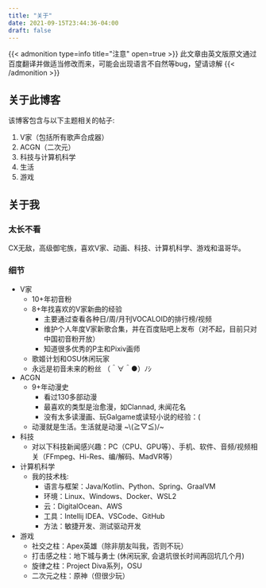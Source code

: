 ```yaml
---
title: "关于"
date: 2021-09-15T23:44:36-04:00
draft: false
---
```


{{< admonition type=info title="注意" open=true >}}
此文章由英文版原文通过百度翻译并做适当修改而来，可能会出现语言不自然等bug，望请谅解
{{< /admonition >}}

## 关于此博客

该博客包含与以下主题相关的帖子:

1. V家（包括所有歌声合成器）
2. ACGN（二次元）
3. 科技与计算机科学
4. 生活
5. 游戏

## 关于我

### 太长不看

CX无敌，高级御宅族，喜欢V家、动画、科技、计算机科学、游戏和温哥华。

### 细节

- V家
  - 10+年初音粉
  - 8+年找喜欢的V家新曲的经验
    - 主要通过查看各种日/周/月刊VOCALOID的排行榜/视频
    - 维护个人年度V家新歌合集，并在百度贴吧上发布（对不起，目前只对中国初音粉开放）
    - 知道很多优秀的P主和Pixiv画师
  - 歌姬计划和OSU休闲玩家
  - 永远是初音未来的粉丝 （＾∀＾●）ﾉｼ
- ACGN
  - 9+年动漫史
    - 看过130多部动漫
    - 最喜欢的类型是治愈漫，如Clannad, 未闻花名
    - 没有太多读漫画、玩Galgame或读轻小说的经验：(
  - 动漫就是生活。生活就是动漫 ~\\(≧▽≦)/~
- 科技
  - 对以下科技新闻感兴趣：PC（CPU、GPU等）、手机、软件、音频/视频相关（FFmpeg、Hi-Res、编/解码、MadVR等）
- 计算机科学
  - 我的技术栈:
    - 语言与框架：Java/Kotlin、Python、Spring、GraalVM
    - 环境：Linux、Windows、Docker、WSL2
    - 云：DigitalOcean、AWS
    - 工具：Intellij IDEA、VSCode、GitHub
    - 方法：敏捷开发、测试驱动开发
- 游戏
  - 社交之柱：Apex英雄（除非朋友叫我，否则不玩）
  - 打击感之柱：地下城与勇士 (休闲玩家, 会退坑很长时间再回坑几个月)
  - 旋律之柱：Project Diva系列，OSU
  - 二次元之柱：原神（但很少玩）
